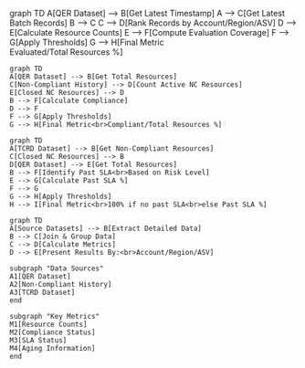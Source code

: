 graph TD
    A[QER Dataset] --> B[Get Latest Timestamp]
    A --> C[Get Latest Batch Records]
    B --> C
    C --> D[Rank Records by Account/Region/ASV]
    D --> E[Calculate Resource Counts]
    E --> F[Compute Evaluation Coverage]
    F --> G[Apply Thresholds]
    G --> H[Final Metric<br>Evaluated/Total Resources %]

    graph TD
    A[QER Dataset] --> B[Get Total Resources]
    C[Non-Compliant History] --> D[Count Active NC Resources]
    E[Closed NC Resources] --> D
    B --> F[Calculate Compliance]
    D --> F
    F --> G[Apply Thresholds]
    G --> H[Final Metric<br>Compliant/Total Resources %]

    graph TD
    A[TCRD Dataset] --> B[Get Non-Compliant Resources]
    C[Closed NC Resources] --> B
    D[QER Dataset] --> E[Get Total Resources]
    B --> F[Identify Past SLA<br>Based on Risk Level]
    E --> G[Calculate Past SLA %]
    F --> G
    G --> H[Apply Thresholds]
    H --> I[Final Metric<br>100% if no past SLA<br>else Past SLA %]

    graph TD
    A[Source Datasets] --> B[Extract Detailed Data]
    B --> C[Join & Group Data]
    C --> D[Calculate Metrics]
    D --> E[Present Results By:<br>Account/Region/ASV]
    
    subgraph "Data Sources"
    A1[QER Dataset]
    A2[Non-Compliant History]
    A3[TCRD Dataset]
    end
    
    subgraph "Key Metrics"
    M1[Resource Counts]
    M2[Compliance Status]
    M3[SLA Status]
    M4[Aging Information]
    end
